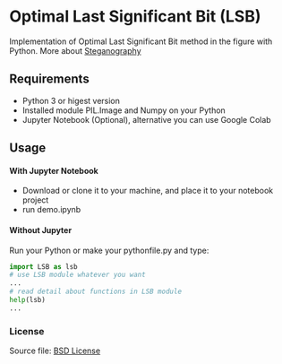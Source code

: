 # Optimal Last Significant Bit (LSB)

Implementation of Optimal Last Significant Bit method in the figure with Python. More about [Steganography](https://en.wikipedia.org/wiki/Steganography)
## Requirements
- Python 3 or higest version
- Installed module PIL.Image and Numpy on your Python
- Jupyter Notebook (Optional), alternative you can use Google Colab

## Usage
#### With Jupyter Notebook
- Download or clone it to your machine, and place it to your notebook project
- run demo.ipynb

#### Without Jupyter
Run your Python or make your pythonfile.py and type:
```python
import LSB as lsb
# use LSB module whatever you want
...
# read detail about functions in LSB module
help(lsb)
...
```


### License
Source file: [BSD License](https://github.com/dirsulaiman/optimal-lsb/blob/master/LICENSE)
